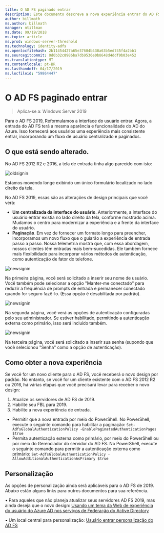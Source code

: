 ```yaml
---
title: O AD FS paginado entrar
description: Este documento descreve a nova experiência entrar do AD FS de 2019.
author: billmath
ms.author: billmath
manager: mtillman
ms.date: 09/19/2018
ms.topic: article
ms.prod: windows-server-threshold
ms.technology: identity-adfs
ms.openlocfilehash: 2b11454427a65e37604b430a63b5ed745f4a2bb1
ms.sourcegitcommit: 0d0b32c8986ba7db9536e0b8648d4ddf9b03e452
ms.translationtype: MT
ms.contentlocale: pt-BR
ms.lasthandoff: 04/17/2019
ms.locfileid: "59864447"
---
```

# <a name="ad-fs-paginated-sign-in"></a>O AD FS paginado entrar

>Aplica-se a: Windows Server 2019

Para o AD FS 2019, Reformulamos a interface do usuário entrar.  Agora, a entrada do AD FS terá a mesma aparência e funcionalidade do AD do Azure.  Isso fornecerá aos usuários uma experiência mais consistente entrar, incorporando um fluxo de usuário centralizado e paginados. 

## <a name="whats-changing"></a>O que está sendo alterado.
No AD FS 2012 R2 e 2016, a tela de entrada tinha algo parecido com isto:

![oldsignin](media/AD-FS-paginated-sign-in/signin1.png)

Estamos movendo longe exibindo um único formulário localizado no lado direito da tela.

No AD FS 2019, essas são as alterações de design principais que você verá:


- **Um centralizada da interface do usuário**. Anteriormente, a interface do usuário entrar existia no lado direito da tela, conforme mostrado acima. Mudamos o centro para modernizar a experiência e a frente da interface do usuário.
- **Paginação**. Em vez de fornecer um formato longo para preencher, incorporamos um novo fluxo que o guiarão a experiência de entrada passo a passo. Nossa telemetria mostra que, com essa abordagem, nossos clientes têm entradas mais bem-sucedidas. Ele também fornece mais flexibilidade para incorporar vários métodos de autenticação, como autenticação de fator do telefone. 

![newsignin](media/AD-FS-paginated-sign-in/signin2.png)

Na primeira página, você será solicitado a inserir seu nome de usuário. Você também pode selecionar a opção "Manter-me conectado" para reduzir a frequência de prompts de entrada e permanecer conectado quando for seguro fazê-lo. (Essa opção é desabilitada por padrão).

![newsignin](media/AD-FS-paginated-sign-in/signin3.png)

Na segunda página, você verá as opções de autenticação configuradas pelo seu administrador. Se estiver habilitado, permitindo a autenticação externa como primário, isso será incluído também.

![newsignin](media/AD-FS-paginated-sign-in/signin4.png)

Na terceira página, você será solicitado a inserir sua senha (supondo que você selecionou "Senha" como a opção de autenticação). 

## <a name="how-to-get-the-new-experience"></a>Como obter a nova experiência
Se você for um novo cliente para o AD FS, você receberá o novo design por padrão. No entanto, se você for um cliente existente com o AD FS 2012 R2 ou 2016, há várias etapas que você precisará levar para receber o novo design: 

1. Atualize os servidores de AD FS de 2019. 
2.  Habilite seu FBL para 2019.
3.  Habilite a nova experiência de entrada.
- Permitir que a nova entrada por meio do PowerShell. No PowerShell, execute o seguinte comando para habilitar a paginação: ``Set-AdfsGlobalAuthenticationPolicy -EnablePaginatedAuthenticationPages $true``
- Permita autenticação externa como primário, por meio do PowerShell ou por meio do Gerenciador do servidor do AD FS. No PowerShell, execute o seguinte comando para permitir a autenticação externa como primário: ``Set-AdfsGlobalAuthenticationPolicy -AllowAdditionalAuthenticationAsPrimary $true``

## <a name="customization"></a>Personalização
As opções de personalização ainda será aplicáveis para o AD FS de 2019. Abaixo estão alguns links para outros documentos para sua referência. 

• Para aqueles que não planeja atualizar seus servidores AD FS 2019, mas ainda deseja que o novo design: [Usando um tema da Web de experiência do usuário do Azure AD nos serviços de Federação do Active Directory](azure-ux-web-theme-in-ad-fs.md)

• Um local central para personalização: [Usuário entrar personalização do AD FS](ad-fs-user-sign-in-customization.md)
